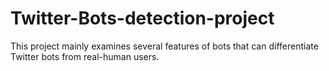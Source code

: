 # Twitter-Bots-detection-project
This project mainly examines several features of bots that can differentiate Twitter bots from real-human users.
